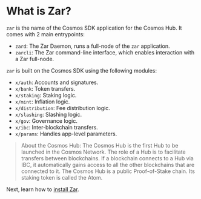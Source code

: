 # What is Zar?

`zar` is the name of the Cosmos SDK application for the Cosmos Hub. It comes with 2 main entrypoints:

- `zard`: The Zar Daemon, runs a full-node of the `zar` application.
- `zarcli`: The Zar command-line interface, which enables interaction with a Zar full-node.

`zar` is built on the Cosmos SDK using the following modules:

- `x/auth`: Accounts and signatures.
- `x/bank`: Token transfers.
- `x/staking`: Staking logic.
- `x/mint`: Inflation logic.
- `x/distribution`: Fee distribution logic.
- `x/slashing`: Slashing logic.
- `x/gov`: Governance logic.
- `x/ibc`: Inter-blockchain transfers.
- `x/params`: Handles app-level parameters.

>About the Cosmos Hub: The Cosmos Hub is the first Hub to be launched in the Cosmos Network. The role of a Hub is to facilitate transfers between blockchains. If a blockchain connects to a Hub via IBC, it automatically gains access to all the other blockchains that are connected to it. The Cosmos Hub is a public Proof-of-Stake chain. Its staking token is called the Atom.

Next, learn how to [install Zar](./installation.md).
